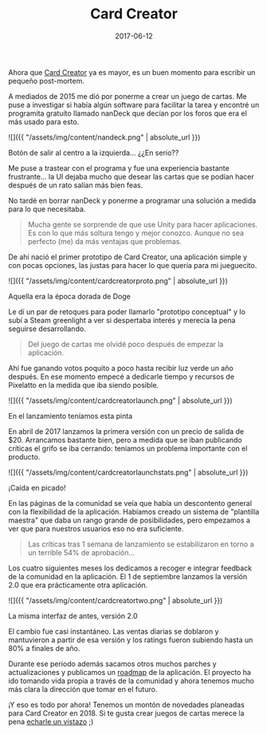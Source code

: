 ﻿---
layout: post
title: Card Creator
date: 2017-06-12
description: Herramienta para crear juegos de cartas
img: assets/img/cover/cardcreator.png
video: liMw3yfeTdo
tags: [Proyectos]
words: 2 minutos
status: published
action-text: Card Creator en Steam
action-link: https://store.steampowered.com/app/523600/Card_Creator/
---

Ahora que [Card Creator](http://store.steampowered.com/app/523600/Card_Creator/) ya es mayor, es un buen momento para escribir un pequeño post-mortem.

A mediados de 2015 me dió por ponerme a crear un juego de cartas. Me puse a investigar si había algún software para facilitar la tarea y encontré un programita gratuíto llamado nanDeck que decían por los foros que era el más usado para esto.

![]({{ "/assets/img/content/nandeck.png" | absolute_url }})
<p class="image-caption">Botón de salir al centro a la izquierda... ¿¿En serio??</p>

Me puse a trastear con el programa y fue una experiencia bastante frustrante... la UI dejaba mucho que desear las cartas que se podían hacer después de un rato salían más bien feas.

No tardé en borrar nanDeck y ponerme a programar una solución a medida para lo que necesitaba.
<blockquote>
Mucha gente se sorprende de que use Unity para hacer aplicaciones. Es con lo que más soltura tengo y mejor conozco. Aunque no sea perfecto (me) da más ventajas que problemas.
</blockquote>
De ahí nació el primer prototipo de Card Creator, una aplicación simple y con pocas opciones, las justas para hacer lo que quería para mi jueguecito.

![]({{ "/assets/img/content/cardcreatorproto.png" | absolute_url }})
<p class="image-caption">Aquella era la época dorada de Doge</p>

Le dí un par de retoques para poder llamarlo "prototipo conceptual" y lo subí a Steam greenlight a ver si despertaba interés y merecía la pena seguirse desarrollando.

<blockquote>
Del juego de cartas me olvidé poco después de empezar la aplicación.
</blockquote>

Ahí fue ganando votos poquito a poco hasta recibir luz verde un año después. En ese momento empecé a dedicarle tiempo y recursos de Pixelatto en la medida que iba siendo posible.

![]({{ "/assets/img/content/cardcreatorlaunch.png" | absolute_url }})
<p class="image-caption">En el lanzamiento teníamos esta pinta</p>

En abril de 2017 lanzamos la primera versión con un precio de salida de $20. Arrancamos bastante bien, pero a medida que se iban publicando críticas el grifo se iba cerrando: teníamos un problema importante con el producto.

![]({{ "/assets/img/content/cardcreatorlaunchstats.png" | absolute_url }})
<p class="image-caption">¡Caída en picado!</p>

En las páginas de la comunidad se veía que había un descontento general con la flexibilidad de la aplicación. Habíamos creado un sistema de "plantilla maestra" que daba un rango grande de posibilidades, pero empezamos a ver que para nuestros usuarios eso no era suficiente.

<blockquote>
Las críticas tras 1 semana de lanzamiento se estabilizaron en torno a un terrible 54% de aprobación...
</blockquote>

Los cuatro siguientes meses los dedicamos a recoger e integrar feedback de la comunidad en la aplicación. El 1 de septiembre lanzamos la versión 2.0 que era prácticamente otra aplicación.

![]({{ "/assets/img/content/cardcreatortwo.png" | absolute_url }})
<p class="image-caption">La misma interfaz de antes, versión 2.0</p>

El cambio fue casi instantáneo. Las ventas diarias se doblaron y mantuvieron a partir de esa versión y los ratings fueron subiendo hasta un 80% a finales de año.

Durante ese periodo además sacamos otros muchos parches y actualizaciones y publicamos un [roadmap](https://trello.com/b/WxLZOIDR/card-creator) de la aplicación. El proyecto ha ido tomando vida propia a través de la comunidad y ahora tenemos mucho más clara la dirección que tomar en el futuro.

¡Y eso es todo por ahora! Tenemos un montón de novedades planeadas para Card Creator en 2018. Si te gusta crear juegos de cartas merece la pena [echarle un vistazo](http://store.steampowered.com/app/523600/Card_Creator/) ;)
